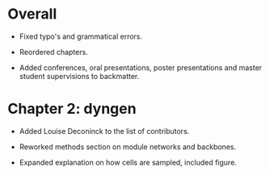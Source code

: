 # Overall

* Fixed typo's and grammatical errors.

* Reordered chapters.

* Added conferences, oral presentations, poster presentations and master student supervisions to backmatter.

# Chapter 2: dyngen

* Added Louise Deconinck to the list of contributors.

* Reworked methods section on module networks and backbones.

* Expanded explanation on how cells are sampled, included figure.
